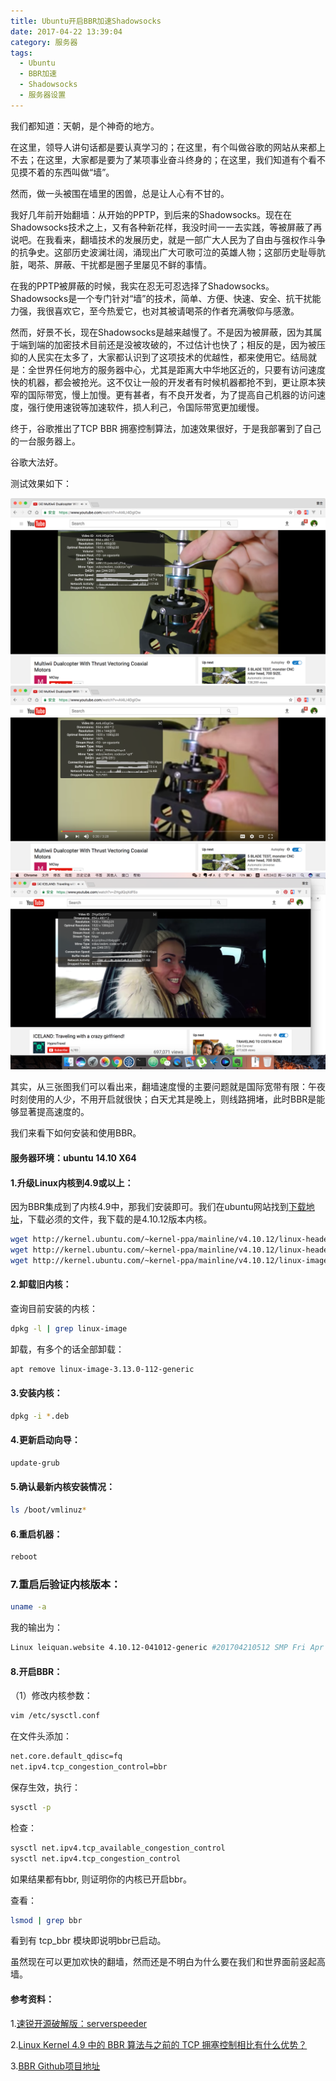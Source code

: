 ```yaml
---
title: Ubuntu开启BBR加速Shadowsocks
date: 2017-04-22 13:39:04
category: 服务器
tags:
  - Ubuntu
  - BBR加速
  - Shadowsocks
  - 服务器设置
---
```


我们都知道：天朝，是个神奇的地方。

在这里，领导人讲句话都是要认真学习的；在这里，有个叫做谷歌的网站从来都上不去；在这里，大家都是要为了某项事业奋斗终身的；在这里，我们知道有个看不见摸不着的东西叫做“墙”。

然而，做一头被围在墙里的困兽，总是让人心有不甘的。

<!--more-->

我好几年前开始翻墙：从开始的PPTP，到后来的Shadowsocks。现在在Shadowsocks技术之上，又有各种新花样，我没时间一一去实践，等被屏蔽了再说吧。在我看来，翻墙技术的发展历史，就是一部广大人民为了自由与强权作斗争的抗争史。这部历史波澜壮阔，涌现出广大可歌可泣的英雄人物；这部历史耻辱肮脏，喝茶、屏蔽、干扰都是圈子里屡见不鲜的事情。

在我的PPTP被屏蔽的时候，我实在忍无可忍选择了Shadowsocks。Shadowsocks是一个专门针对“墙”的技术，简单、方便、快速、安全、抗干扰能力强，我很喜欢它，至今热爱它，也对其被请喝茶的作者充满敬仰与感激。

然而，好景不长，现在Shadowsocks是越来越慢了。不是因为被屏蔽，因为其属于端到端的加密技术目前还是没被攻破的，不过估计也快了；相反的是，因为被压抑的人民实在太多了，大家都认识到了这项技术的优越性，都来使用它。结局就是：全世界任何地方的服务器中心，尤其是距离大中华地区近的，只要有访问速度快的机器，都会被抢光。这不仅让一般的开发者有时候机器都抢不到，更让原本狭窄的国际带宽，慢上加慢。更有甚者，有不良开发者，为了提高自己机器的访问速度，强行使用速锐等加速软件，损人利己，令国际带宽更加缓慢。

终于，谷歌推出了TCP BBR 拥塞控制算法，加速效果很好，于是我部署到了自己的一台服务器上。

谷歌大法好。

测试效果如下：

![开启BBR](Ubuntu开启BBR加速Shadowsocks/开启BBR.png)
![未开启BBR](Ubuntu开启BBR加速Shadowsocks/未开启BBR.png)
![午夜时刻未开启BBR](Ubuntu开启BBR加速Shadowsocks/午夜最快时刻.png)

其实，从三张图我们可以看出来，翻墙速度慢的主要问题就是国际宽带有限：午夜时刻使用的人少，不用开启就很快；白天尤其是晚上，则线路拥堵，此时BBR是能够显著提高速度的。

我们来看下如何安装和使用BBR。

#### 服务器环境：ubuntu 14.10 X64

#### 1.升级Linux内核到4.9或以上：
因为BBR集成到了内核4.9中，那我们安装即可。我们在ubuntu网站找到[下载地址](http://kernel.ubuntu.com/~kernel-ppa/mainline)，下载必须的文件，我下载的是4.10.12版本内核。
```bash
wget http://kernel.ubuntu.com/~kernel-ppa/mainline/v4.10.12/linux-headers-4.10.12-041012_4.10.12-041012.201704210512_all.deb
wget http://kernel.ubuntu.com/~kernel-ppa/mainline/v4.10.12/linux-headers-4.10.12-041012-generic_4.10.12-041012.201704210512_amd64.deb
wget http://kernel.ubuntu.com/~kernel-ppa/mainline/v4.10.12/linux-image-4.10.12-041012-generic_4.10.12-041012.201704210512_amd64.deb
```

#### 2.卸载旧内核：

查询目前安装的内核：
```bash
dpkg -l | grep linux-image
```

卸载，有多个的话全部卸载：
```bash
apt remove linux-image-3.13.0-112-generic
```

#### 3.安装内核：
```bash
dpkg -i *.deb
```

#### 4.更新启动向导：
```bash
update-grub
```

#### 5.确认最新内核安装情况：
```bash
ls /boot/vmlinuz*
```

#### 6.重启机器：
```bash
reboot
```

### 7.重启后验证内核版本：
```bash
uname -a
```
我的输出为：
```bash
Linux leiquan.website 4.10.12-041012-generic #201704210512 SMP Fri Apr 21 09:14:40 UTC 2017 x86_64 x86_64 x86_64 GNU/Linux
```

#### 8.开启BBR：
（1）修改内核参数：

```bash
vim /etc/sysctl.conf
```

在文件头添加：

```bash
net.core.default_qdisc=fq
net.ipv4.tcp_congestion_control=bbr
```

保存生效，执行：
```bash
sysctl -p
```
检查：
```bash
sysctl net.ipv4.tcp_available_congestion_control
sysctl net.ipv4.tcp_congestion_control
```

如果结果都有bbr, 则证明你的内核已开启bbr。

查看：

```bash
lsmod | grep bbr
```

看到有 tcp_bbr 模块即说明bbr已启动。

虽然现在可以更加欢快的翻墙，然而还是不明白为什么要在我们和世界面前竖起高墙。

#### 参考资料：
1.[速锐开源破解版：serverspeeder](https://github.com/91yun/serverspeeder)

2.[Linux Kernel 4.9 中的 BBR 算法与之前的 TCP 拥塞控制相比有什么优势？](https://www.zhihu.com/question/53559433)

3.[BBR Github项目地址](https://github.com/google/bbr/)
